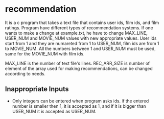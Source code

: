 # recommendation

It is a c program that takes a text file that contains user ids, film ids, and film ratings. Program have different types of recommendation systems. If one wants to make a change at example.txt, he have to change MAX_LINE, USER_NUM and MOVIE_NUM values with new appropriate values. User ids start from 1 and they are numareted from 1 to USER_NUM, film ids are from 1 to MOVIE_NUM. All the numbers between 1 and USER_NUM must be used, same for the MOVIE_NUM with film ids. 

MAX_LINE is the number of text file's lines. 
REC_ARR_SIZE is number of element of the array used for making recommendations, can be changed according to needs.

Inappropriate Inputs
----
- Only integers can be entered when program asks ids. If the entered number is smaller then 1, it is accepted as 1, and if it is bigger than USER_NUM it is accepted as USER_NUM.
